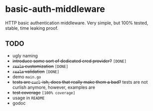 # basic-auth-middleware

HTTP basic authentication middleware. Very simple, but 100% tested, stable, time leaking proof.

## TODO

- ugly naming
- ~~introduce some sort of dedicated cred provider?~~ `[DONE]`
- ~~`realm` customization~~ `[DONE]`
- ~~`realm` validation~~ `[DONE]`
- demo `main.go`
- ~~tests are `curl`-ish, does that really make them a bad?~~ tests are not curlish anymore, however, examples are
- ~~test coverage~~ `[100% coverage]`
- usage in `README`
- godoc
